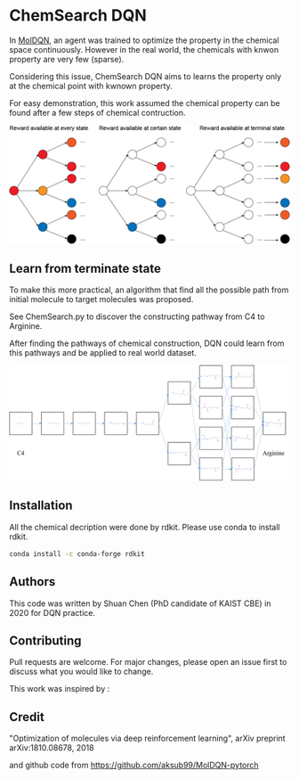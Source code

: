 # ChemSearch DQN

In [MolDQN](https://www.nature.com/articles/s41598-019-47148-x), an agent was trained to optimize the property in the chemical space continuously. However in the real world, the chemicals with knwon property are very few (sparse).

Considering this issue, ChemSearch DQN aims to learns the property only at the chemical point with kwnown property.

For easy demonstration, this work assumed the chemical property can be found after a few steps of chemical contruction.

<img src="https://github.com/shuan4638/ChemSearchDQN/blob/master/Sparsedata.png">

## Learn from terminate state

To make this more practical, an algorithm that find all the possible path from initial molecule to target molecules was proposed.

See ChemSearch.py to discover the constructing pathway from C4 to Arginine.

After finding the pathways of chemical construction, DQN could learn from this pathways and be applied to real world dataset.

<img src="https://github.com/shuan4638/ChemSearchDQN/blob/master/Targetsearch.png">

## Installation

All the chemical decription were done by rdkit. Please use conda to install rdkit.

```bash
conda install -c conda-forge rdkit
```

## Authors
This code was written by Shuan Chen (PhD candidate of KAIST CBE) in 2020 for DQN practice.

## Contributing
Pull requests are welcome. For major changes, please open an issue first to discuss what you would like to change.

This work was inspired by :

## Credit

"Optimization of molecules via deep reinforcement learning", arXiv preprint arXiv:1810.08678, 2018

and github code from https://github.com/aksub99/MolDQN-pytorch
